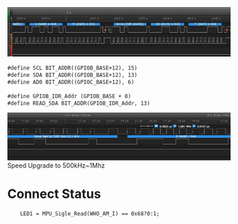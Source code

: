 
![img](IMG/iic.png)


```
#define SCL BIT_ADDR((GPIOB_BASE+12), 15)
#define SDA BIT_ADDR((GPIOB_BASE+12), 13)
#define AD0 BIT_ADDR((GPIOC_BASE+12), 6)

#define GPIOB_IDR_Addr (GPIOB_BASE + 8)
#define READ_SDA BIT_ADDR(GPIOB_IDR_Addr, 13)
```

![img](IMG/Faster.png)
Speed Upgrade to 500kHz~1Mhz

# Connect Status

```
    LED1 = MPU_Sigle_Read(WHO_AM_I) == 0x68?0:1;
```
